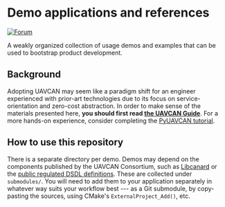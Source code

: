 # Demo applications and references

[![Forum](https://img.shields.io/discourse/users.svg?server=https%3A%2F%2Fforum.uavcan.org&color=1700b3)](https://forum.uavcan.org)

A weakly organized collection of usage demos and examples that can be used to bootstrap product development.


## Background

Adopting UAVCAN may seem like a paradigm shift for an engineer experienced with prior-art technologies
due to its focus on service-orientation and zero-cost abstraction.
In order to make sense of the materials presented here,
**you should first read [the UAVCAN Guide](https://uavcan.org/guide)**.
For a more hands-on experience, consider completing the
[PyUAVCAN tutorial](https://pyuavcan.readthedocs.io/en/stable/pages/demo.html).


## How to use this repository

There is a separate directory per demo.
Demos may depend on the components published by the UAVCAN Consortium, such as
[Libcanard](https://github.com/UAVCAN/libcanard) or the
[public regulated DSDL definitions](https://github.com/UAVCAN/public_regulated_data_types/).
These are collected under `submodules/`.
You will need to add them to your application separately in whatever way suits your workflow best ---
as a Git submodule, by copy-pasting the sources, using CMake's `ExternalProject_Add()`, etc.

